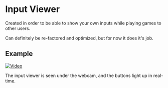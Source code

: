 # Input Viewer

Created in order to be able to show your own inputs while playing games to other users.

Can definitely be re-factored and optimized, but for now it does it's job.

## Example
[![Video](https://i.imgur.com/jeXkvnq.jpg)](https://www.youtube-nocookie.com/embed/rlaV0I4-G34?rel=0)

The input viewer is seen under the webcam, and the buttons light up in real-time.